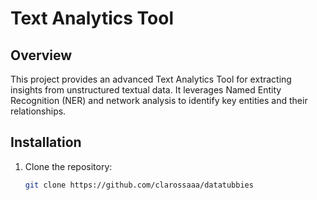 # Text Analytics Tool

## Overview
This project provides an advanced Text Analytics Tool for extracting insights from unstructured textual data. It leverages Named Entity Recognition (NER) and network analysis to identify key entities and their relationships.

## Installation
1. Clone the repository:
   ```bash
   git clone https://github.com/clarossaaa/datatubbies
